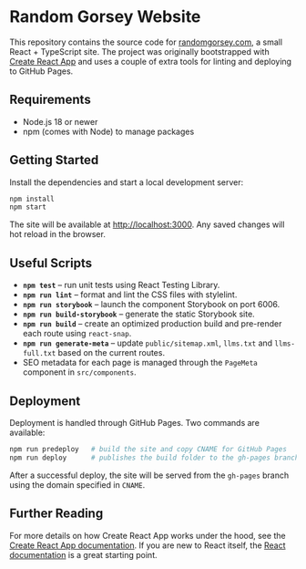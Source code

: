# Random Gorsey Website

This repository contains the source code for [randomgorsey.com](https://randomgorsey.com), a small React + TypeScript site. The project was originally bootstrapped with [Create React App](https://github.com/facebook/create-react-app) and uses a couple of extra tools for linting and deploying to GitHub Pages.

## Requirements

- Node.js 18 or newer
- npm (comes with Node) to manage packages

## Getting Started

Install the dependencies and start a local development server:

```bash
npm install
npm start
```

The site will be available at [http://localhost:3000](http://localhost:3000). Any saved changes will hot reload in the browser.

## Useful Scripts

- **`npm test`** – run unit tests using React Testing Library.
- **`npm run lint`** – format and lint the CSS files with stylelint.
- **`npm run storybook`** – launch the component Storybook on port 6006.
- **`npm run build-storybook`** – generate the static Storybook site.
- **`npm run build`** – create an optimized production build and pre-render each route using `react-snap`.
- **`npm run generate-meta`** – update `public/sitemap.xml`, `llms.txt` and `llms-full.txt` based on the current routes.
- SEO metadata for each page is managed through the `PageMeta` component in `src/components`.

## Deployment

Deployment is handled through GitHub Pages. Two commands are available:

```bash
npm run predeploy   # build the site and copy CNAME for GitHub Pages
npm run deploy      # publishes the build folder to the gh-pages branch
```

After a successful deploy, the site will be served from the `gh-pages` branch using the domain specified in `CNAME`.

## Further Reading

For more details on how Create React App works under the hood, see the [Create React App documentation](https://facebook.github.io/create-react-app/docs/getting-started). If you are new to React itself, the [React documentation](https://reactjs.org/) is a great starting point.
